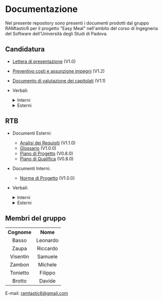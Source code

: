 <h1>Documentazione</h1>
Nel presente repository sono presenti i documenti prodotti dal gruppo RAMtastic6 per il progetto "Easy Meal" nell'ambito del corso di Ingegneria del Software dell'Università degli Studi di Padova.

<h2>Candidatura</h2>

- [Lettera di presentazione](documenti/1-CANDIDATURA/Lettera_di_presentazione_v1.0.pdf) (V1.0)<br>
- [Preventivo costi e assunzione impegni](documenti/1-CANDIDATURA/Preventivo_costi_e_assunzione%20impegni_v1.2.pdf) (V1.2) <br>
- [Documento di valutazione dei capitolati](documenti/1-CANDIDATURA/Valutazione_dei_capitolati_v1.1.pdf) (V1.1) <br>
- Verbali:
   <details>
  <summary>Interni</summary>

    - [26 Ottobre 2023](documenti/1-CANDIDATURA/verbali/verbali_interni/verbale_2023_10_26.pdf)
    - [27 Ottobre 2023](documenti/1-CANDIDATURA/verbali/verbali_interni/verbale_2023_10_27.pdf)
    - [29 Ottobre 2023](documenti/1-CANDIDATURA/verbali/verbali_interni/verbale_2023_10_29.pdf)
    - [30 Ottobre 2023](documenti/1-CANDIDATURA/verbali/verbali_interni/verbale_2023_10_30.pdf)
    - [06 Novembre 2023](documenti/1-CANDIDATURA/verbali/verbali_interni/verbale_2023_11_06.pdf)
    - [07 Novembre 2023](documenti/1-CANDIDATURA/verbali/verbali_interni/verbale_2023_11_07.pdf)

  </details>
  <details>
    <summary>Esterni</summary>

    - [27 Ottobre 2023](documenti/1-CANDIDATURA/verbali/verbali_esterni/verbale_2023_10_27.pdf)
  
  </details>

<h2>RTB</h2>

- Documenti Esterni:
  - [Analisi dei Requisiti](documenti/2-RTB/Analisi_dei_Requisiti_v1.1.0.pdf) (V1.1.0) <br>
  - [Glossario](documenti/2-RTB/Glossario_v1.0.0.pdf) (V1.0.0) <br>
  - [Piano di Progetto](documenti/2-RTB/Piano_di_Progetto_v0.8.0.pdf) (V0.8.0) <br>
  - [Piano di Qualifica](documenti/2-RTB/Piano_di_Qualifica_v0.8.0.pdf) (V0.8.0) <br>
- Documenti Interni:
  - [Norme di Progetto](documenti/2-RTB/Norme_di_Progetto_v1.0.0.pdf) (V1.0.0) <br>
- Verbali:
  <details>
  <summary>Interni</summary>

    - [12 Novembre 2023](documenti/2-RTB/verbali/verbali_interni/verbale_2023_11_12.pdf)
    - [13 Novembre 2023](documenti/2-RTB/verbali/verbali_interni/verbale_2023_11_13.pdf)
    - [14 Novembre 2023](documenti/2-RTB/verbali/verbali_interni/verbale_2023_11_14.pdf)
    - [18 Novembre 2023](documenti/2-RTB/verbali/verbali_interni/verbale_2023_11_18.pdf)
    - [27 Novembre 2023](documenti/2-RTB/verbali/verbali_interni/verbale_2023_11_27.pdf)
    - [1 Dicembre 2023](documenti/2-RTB/verbali/verbali_interni/verbale_2023_12_01.pdf)
    - [4 Dicembre 2023](documenti/2-RTB/verbali/verbali_interni/verbale_2023_12_04.pdf)
    - [13 Dicembre 2023](documenti/2-RTB/verbali/verbali_interni/verbale_2023_12_13.pdf)
    - [18 Dicembre 2023](documenti/2-RTB/verbali/verbali_interni/verbale_2023_12_18.pdf)
    - [23 Dicembre 2023](documenti/2-RTB/verbali/verbali_interni/verbale_2023_12_23.pdf)
    - [27 Dicembre 2023](documenti/2-RTB/verbali/verbali_interni/verbale_2023_12_27.pdf)
    - [8 Gennaio 2024](documenti/2-RTB/verbali/verbali_interni/verbale_2024_01_08.pdf)
    - [11 Gennaio 2024](documenti/2-RTB/verbali/verbali_interni/verbale_2024_01_11.pdf)
    - [16 Febbraio 2024](documenti/2-RTB/verbali/verbali_interni/verbale_2024_02_16.pdf)
    - [7 Marzo 2024](documenti/2-RTB/verbali/verbali_interni/verbale_2024_03_07.pdf)
    - [13 Marzo 2024](documenti/2-RTB/verbali/verbali_interni/verbale_2024_03_13.pdf)
    - [25 Marzo 2024](documenti/2-RTB/verbali/verbali_interni/verbale_2024_03_25.pdf)
    - [4 Aprile 2024](documenti/2-RTB/verbali/verbali_interni/verbale_2024_04_04.pdf)
    - [10 Aprile 2024](documenti/2-RTB/verbali/verbali_interni/verbale_2024_04_10.pdf)
    - [16 Aprile 2024](documenti/2-RTB/verbali/verbali_interni/verbale_2024_04_16.pdf)
    - [23 Aprile 2024](documenti/2-RTB/verbali/verbali_interni/verbale_2024_04_23.pdf)

  </details>
  <details>
    <summary>Esterni</summary>

    - [24 Novembre 2023](documenti/2-RTB/verbali/verbali_esterni/verbale_2023_11_24.pdf)
    - [6 Dicembre 2023](documenti/2-RTB/verbali/verbali_esterni/verbale_2023_12_06.pdf)
    - [27 Dicembre 2023](documenti/2-RTB/verbali/verbali_esterni/verbale_2023_12_27.pdf)
    - [19 Gennaio 2024](documenti/2-RTB/verbali/verbali_esterni/verbale_2024_01_19.pdf)
    - [28 Febbraio 2024](documenti/2-RTB/verbali/verbali_esterni/verbale_2024_02_28.pdf)
    - [21 Marzo 2024](documenti/2-RTB/verbali/verbali_esterni/verbale_2024_03_21.pdf)
    - [10 Aprile 2024](documenti/2-RTB/verbali/verbali_esterni/verbale_2024_04_10.pdf)
  
  </details>

<h2>Membri del gruppo</h2>
<table style="width:100%; text-align:center; align:center">
  <tr>
    <th>Cognome</th>
    <th>Nome</th>
  </tr>
  <tr>
    <td>Basso </td>
    <td>Leonardo</td>
  </tr>
  <tr>
    <td>Zaupa</td>
    <td>Riccardo</td>
  </tr>
  <tr>
    <td>Visentin</td>
    <td>Samuele</td>
  </tr>
  <tr>
    <td>Zambon</td>
    <td>Michele</td>
  <tr>
    <td>Tonietto</td>
    <td>Filippo</td>
  </tr>
  <tr>
    <td>Brotto</td>
    <td>Davide</td>
  </tr>
</table>

E-mail: ramtastic6@gmail.com
